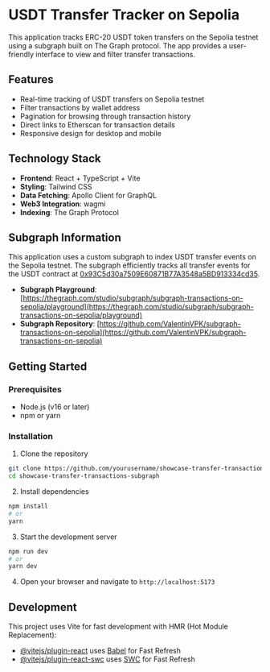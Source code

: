 # USDT Transfer Tracker on Sepolia

This application tracks ERC-20 USDT token transfers on the Sepolia testnet using a subgraph built on The Graph protocol. The app provides a user-friendly interface to view and filter transfer transactions.

## Features

- Real-time tracking of USDT transfers on Sepolia testnet
- Filter transactions by wallet address
- Pagination for browsing through transaction history
- Direct links to Etherscan for transaction details
- Responsive design for desktop and mobile

## Technology Stack

- **Frontend**: React + TypeScript + Vite
- **Styling**: Tailwind CSS
- **Data Fetching**: Apollo Client for GraphQL
- **Web3 Integration**: wagmi
- **Indexing**: The Graph Protocol

## Subgraph Information

This application uses a custom subgraph to index USDT transfer events on the Sepolia testnet. The subgraph efficiently tracks all transfer events for the USDT contract at [0x93C5d30a7509E60871B77A3548a5BD913334cd35](https://sepolia.etherscan.io/address/0x93C5d30a7509E60871B77A3548a5BD913334cd35).

- **Subgraph Playground**: [https://thegraph.com/studio/subgraph/subgraph-transactions-on-sepolia/playground](https://thegraph.com/studio/subgraph/subgraph-transactions-on-sepolia/playground)
- **Subgraph Repository**: [https://github.com/ValentinVPK/subgraph-transactions-on-sepolia](https://github.com/ValentinVPK/subgraph-transactions-on-sepolia)

## Getting Started

### Prerequisites

- Node.js (v16 or later)
- npm or yarn

### Installation

1. Clone the repository

```bash
git clone https://github.com/yourusername/showcase-transfer-transactions-subgraph.git
cd showcase-transfer-transactions-subgraph
```

2. Install dependencies

```bash
npm install
# or
yarn
```

3. Start the development server

```bash
npm run dev
# or
yarn dev
```

4. Open your browser and navigate to `http://localhost:5173`

## Development

This project uses Vite for fast development with HMR (Hot Module Replacement):

- [@vitejs/plugin-react](https://github.com/vitejs/vite-plugin-react/blob/main/packages/plugin-react/README.md) uses [Babel](https://babeljs.io/) for Fast Refresh
- [@vitejs/plugin-react-swc](https://github.com/vitejs/vite-plugin-react-swc) uses [SWC](https://swc.rs/) for Fast Refresh
